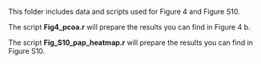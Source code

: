 This folder includes data and scripts used for Figure 4 and Figure S10.

The script **Fig4_pcoa.r** will prepare the results you can find in Figure 4 b.

The script  **Fig_S10_pap_heatmap.r** will prepare the results you can find in Figure S10.







